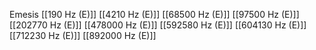 Emesis
[[190 Hz (E)]]
[[4210 Hz (E)]]
[[68500 Hz (E)]]
[[97500 Hz (E)]]
[[202770 Hz (E)]]
[[478000 Hz (E)]]
[[592580 Hz (E)]]
[[604130 Hz (E)]]
[[712230 Hz (E)]]
[[892000 Hz (E)]]